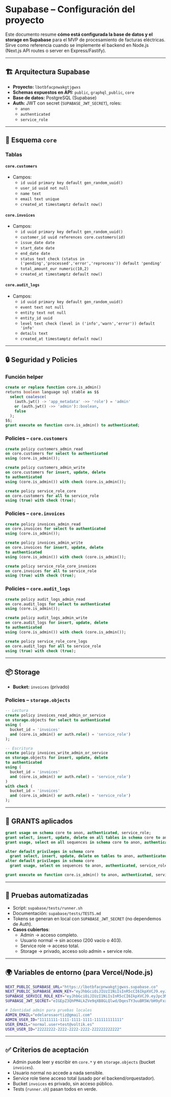 # Supabase – Configuración del proyecto

Este documento resume **cómo está configurada la base de datos y el storage en Supabase** para el MVP de procesamiento de facturas eléctricas.  
Sirve como referencia cuando se implemente el backend en Node.js (Next.js API routes o server en Express/Fastify).

---

## 🏗️ Arquitectura Supabase

- **Proyecto:** `lbotbfacpnwakgtjgwxs`
- **Schemas expuestos en API:** `public`, `graphql_public`, `core`
- **Base de datos:** PostgreSQL (Supabase)
- **Auth:** JWT con secret (`SUPABASE_JWT_SECRET`), roles:
  - `anon`
  - `authenticated`
  - `service_role`

---

## 📂 Esquema `core`

### Tablas

#### `core.customers`
- Campos:  
  - `id uuid primary key default gen_random_uuid()`
  - `user_id uuid not null`
  - `name text`
  - `email text unique`
  - `created_at timestamptz default now()`

#### `core.invoices`
- Campos:  
  - `id uuid primary key default gen_random_uuid()`
  - `customer_id uuid references core.customers(id)`
  - `issue_date date`
  - `start_date date`
  - `end_date date`
  - `status text check (status in ('pending','processed','error','reprocess')) default 'pending'`
  - `total_amount_eur numeric(10,2)`
  - `created_at timestamptz default now()`

#### `core.audit_logs`
- Campos:  
  - `id uuid primary key default gen_random_uuid()`
  - `event text not null`
  - `entity text not null`
  - `entity_id uuid`
  - `level text check (level in ('info','warn','error')) default 'info'`
  - `details text`
  - `created_at timestamptz default now()`

---

## 🔒 Seguridad y Policies

### Función helper
```sql
create or replace function core.is_admin()
returns boolean language sql stable as $$
  select coalesce(
    (auth.jwt() -> 'app_metadata' ->> 'role') = 'admin'
    or (auth.jwt() ->> 'admin')::boolean,
    false
  );
$$;
grant execute on function core.is_admin() to authenticated;
```

### Policies – `core.customers`
```sql
create policy customers_admin_read
on core.customers for select to authenticated
using (core.is_admin());

create policy customers_admin_write
on core.customers for insert, update, delete
to authenticated
using (core.is_admin()) with check (core.is_admin());

create policy service_role_core
on core.customers for all to service_role
using (true) with check (true);
```

### Policies – `core.invoices`
```sql
create policy invoices_admin_read
on core.invoices for select to authenticated
using (core.is_admin());

create policy invoices_admin_write
on core.invoices for insert, update, delete
to authenticated
using (core.is_admin()) with check (core.is_admin());

create policy service_role_core_invoices
on core.invoices for all to service_role
using (true) with check (true);
```

### Policies – `core.audit_logs`
```sql
create policy audit_logs_admin_read
on core.audit_logs for select to authenticated
using (core.is_admin());

create policy audit_logs_admin_write
on core.audit_logs for insert, update, delete
to authenticated
using (core.is_admin()) with check (core.is_admin());

create policy service_role_core_logs
on core.audit_logs for all to service_role
using (true) with check (true);
```

---

## 📦 Storage

- **Bucket:** `invoices` (privado)

### Policies – `storage.objects`
```sql
-- Lectura
create policy invoices_read_admin_or_service
on storage.objects for select to authenticated
using (
  bucket_id = 'invoices'
  and (core.is_admin() or auth.role() = 'service_role')
);

-- Escritura
create policy invoices_write_admin_or_service
on storage.objects for insert, update, delete
to authenticated
using (
  bucket_id = 'invoices'
  and (core.is_admin() or auth.role() = 'service_role')
)
with check (
  bucket_id = 'invoices'
  and (core.is_admin() or auth.role() = 'service_role')
);
```

---

## 🔑 GRANTS aplicados

```sql
grant usage on schema core to anon, authenticated, service_role;
grant select, insert, update, delete on all tables in schema core to anon, authenticated, service_role;
grant usage, select on all sequences in schema core to anon, authenticated, service_role;

alter default privileges in schema core
  grant select, insert, update, delete on tables to anon, authenticated, service_role;
alter default privileges in schema core
  grant usage, select on sequences to anon, authenticated, service_role;

grant execute on function core.is_admin() to anon, authenticated, service_role;
```

---

## 🧪 Pruebas automatizadas

- Script: `supabase/tests/runner.sh`
- Documentación: `supabase/tests/TESTS.md`
- Tokens se generan en local con `SUPABASE_JWT_SECRET` (no dependemos de Auth).
- **Casos cubiertos**:
  - Admin → acceso completo.
  - Usuario normal → sin acceso (200 vacío o 403).
  - Service role → acceso total.
  - Storage → privado, acceso solo admin + service role.

---

## 🌍 Variables de entorno (para Vercel/Node.js)

```bash
NEXT_PUBLIC_SUPABASE_URL="https://lbotbfacpnwakgtjgwxs.supabase.co"
NEXT_PUBLIC_SUPABASE_ANON_KEY="eyJhbGciOiJIUzI1NiIsInR5cCI6IkpXVCJ9.eyJpc3MiOiJzdXBhYmFzZSIsInJlZiI6Imxib3RiZmFjcG53YWtndGpnd3hzIiwicm9sZSI6ImFub24iLCJpYXQiOjE3NTgyODI3NzIsImV4cCI6MjA3Mzg1ODc3Mn0._aaDgL3ukBA–lYYJNvHSVFDlvru2TEyi5cCFzz85tg"
SUPABASE_SERVICE_ROLE_KEY="eyJhbGciOiJIUzI1NiIsInR5cCI6IkpXVCJ9.eyJpc3MiOiJzdXBhYmFzZSIsInJlZiI6Imxib3RiZmFjcG53YWtndGpnd3hzIiwicm9sZSI6InNlcnZpY2Vfcm9sZSIsImlhdCI6MTc1ODI4Mjc3MiwiZXhwIjoyMDczODU4NzcyfQ.UoW1yZfCc87M2qfLOtYnt5eP8_JEMVC4sjK8mk8JMHU"
SUPABASE_JWT_SECRET="eIGEpZ3QhPM4LkZVe9qXB8GLQlwd/DqesTY3uuBR5W/bH9yFxxg3KTTdcMZmyqlRdwTWXIa7tXUz4vMbgE26tA=="

# Identidad admin para pruebas locales
ADMIN_EMAIL="edelarosaortiz@gmail.com"
ADMIN_USER_ID="11111111-1111-1111-1111-111111111111"
USER_EMAIL="normal.user+test@voltik.es"
USER_USER_ID="22222222-2222-2222-2222-222222222222"
```

---

## ✅ Criterios de aceptación

- Admin puede leer y escribir en `core.*` y en `storage.objects` (bucket `invoices`).  
- Usuario normal no accede a nada sensible.  
- Service role tiene acceso total (usado por el backend/orquestador).  
- Bucket `invoices` es privado, sin acceso público.  
- Tests (`runner.sh`) pasan todos en verde.  

